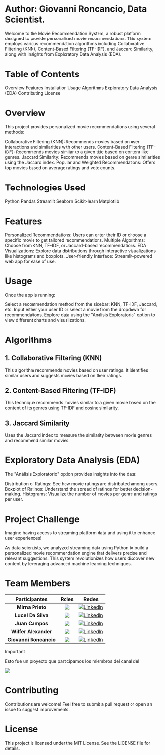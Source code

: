 # Author: Giovanni Roncancio, Data Scientist.
Welcome to the Movie Recommendation System, a robust platform designed to provide personalized movie recommendations. This system employs various recommendation algorithms including Collaborative Filtering (KNN), Content-Based Filtering (TF-IDF), and Jaccard Similarity, along with insights from Exploratory Data Analysis (EDA).

# Table of Contents
Overview
Features
Installation
Usage
Algorithms
Exploratory Data Analysis (EDA)
Contributing
License

# Overview
This project provides personalized movie recommendations using several methods:

Collaborative Filtering (KNN): Recommends movies based on user interactions and similarities with other users.
Content-Based Filtering (TF-IDF): Recommends movies similar to a given title based on content like genres.
Jaccard Similarity: Recommends movies based on genre similarities using the Jaccard index.
Popular and Weighted Recommendations: Offers top movies based on average ratings and vote counts.

# Technologies Used
Python
Pandas
Streamlit
Seaborn
Scikit-learn
Matplotlib

# Features
Personalized Recommendations: Users can enter their ID or choose a specific movie to get tailored recommendations.
Multiple Algorithms: Choose from KNN, TF-IDF, or Jaccard-based recommendations.
EDA Visualizations: Explore data distributions through interactive visualizations like histograms and boxplots.
User-friendly Interface: Streamlit-powered web app for ease of use.

# Usage
Once the app is running:

Select a recommendation method from the sidebar: KNN, TF-IDF, Jaccard, etc.
Input either your user ID or select a movie from the dropdown for recommendations.
Explore data using the "Análisis Exploratorio" option to view different charts and visualizations.

# Algorithms
## 1. Collaborative Filtering (KNN)
This algorithm recommends movies based on user ratings. It identifies similar users and suggests movies based on their ratings.

## 2. Content-Based Filtering (TF-IDF)
This technique recommends movies similar to a given movie based on the content of its genres using TF-IDF and cosine similarity.

## 3. Jaccard Similarity
Uses the Jaccard index to measure the similarity between movie genres and recommend similar movies.

# Exploratory Data Analysis (EDA)
The "Análisis Exploratorio" option provides insights into the data:

Distribution of Ratings: See how movie ratings are distributed among users.
Boxplot of Ratings: Understand the spread of ratings for better decision-making.
Histograms: Visualize the number of movies per genre and ratings per user.

# Project Challenge
Imagine having access to streaming platform data and using it to enhance user experiences!

As data scientists, we analyzed streaming data using Python to build a personalized movie recommendation engine that delivers precise and relevant suggestions. This system revolutionizes how users discover new content by leveraging advanced machine learning techniques.

# Team Members

|Participantes|Roles|Redes|
|:---:|:---:|:---:|
|**Mirna Prieto**|![](https://img.shields.io/badge/DATA%20SCIENTIST-blue?style=for-the-badge)| <a target="_blank" rel="noopener noreferrer" href="https://www.linkedin.com/in/mirna-prieto-990356242/">![LinkedIn](https://img.shields.io/badge/LinkedIn-0077B5?style=for-the-badge&logo=linkedin&logoColor=white)
|**Lucel Da Silva**|![](https://img.shields.io/badge/DATA%20SCIENTIST-blue?style=for-the-badge)| <a target="_blank" rel="noopener noreferrer" href="https://www.linkedin.com/in/jumacaq/">[![LinkedIn](https://img.shields.io/badge/LinkedIn-0077B5?style=for-the-badge&logo=linkedin&logoColor=white)](https://www.linkedin.com/in/luceldasilva/)</a>
|**Juan Campos**|![](https://img.shields.io/badge/DATA%20SCIENTIST-blue?style=for-the-badge)| <a target="_blank" rel="noopener noreferrer" href="https://www.linkedin.com/in/jumacaq/">[![LinkedIn](https://img.shields.io/badge/LinkedIn-0077B5?style=for-the-badge&logo=linkedin&logoColor=white)](https://www.linkedin.com/in/jumacaq/)</a> |
|**Wilfer Alexander**|![](https://img.shields.io/badge/DATA%20SCIENTIST-blue?style=for-the-badge)| <a target="_blank" rel="noopener noreferrer" href="https://www.linkedin.com/in/jumacaq/">[![LinkedIn](https://img.shields.io/badge/LinkedIn-0077B5?style=for-the-badge&logo=linkedin&logoColor=white)](https://www.linkedin.com/in/wilfer-echavarria-bb19191b/)</a> |
|**Giovanni Roncancio**|![](https://img.shields.io/badge/DATA%20SCIENTIST-blue?style=for-the-badge)| <a target="_blank" rel="noopener noreferrer" href="https://www.linkedin.com/in/jumacaq/">[![LinkedIn](https://img.shields.io/badge/LinkedIn-0077B5?style=for-the-badge&logo=linkedin&logoColor=white)](https://www.linkedin.com/in/giovanni-roncancio-ds/)</a> |

> [!IMPORTANT]
> Esto fue un proyecto que participamos los miembros del canal del
> 
>[![](https://img.shields.io/youtube/channel/subscribers/UCuerQOTskuNkddcT738357g?style=for-the-badge&logo=youtube&label=Bootcamp%20Xperience)](https://www.youtube.com/@BootcampXperience)

# Contributing
Contributions are welcome! Feel free to submit a pull request or open an issue to suggest improvements.

# License
This project is licensed under the MIT License. See the LICENSE file for details.
